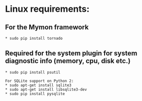 # Linux requirements:

## For the Mymon framework
    * sudo pip install tornado

## Required for the system plugin for system diagnostic info (memory, cpu, disk etc.)
    * sudo pip install psutil

    For SQLite support on Python 2:
    * sudo apt-get install sqlite3
    * sudo apt-get install libsqlite3-dev
    * sudo pip install pysqlite